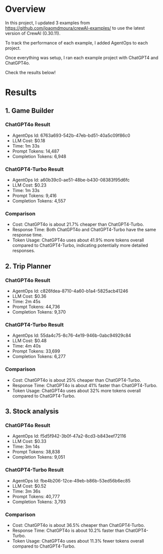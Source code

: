 # Overview

In this project, I updated 3 examples from https://github.com/joaomdmoura/crewAI-examples/ to use the latest version of CrewAI (0.30.11).

To track the performance of each example, I added AgentOps to each project.

Once everything was setup, I ran each example project with ChatGPT4 and ChatGPT4o.

Check the results below!

# Results

## 1. Game Builder

### ChatGPT4o Result

- AgentOps Id: 6763a693-542b-47eb-bd51-40a5c09f86c0
- LLM Cost: $0.18
- Time: 1m 33s
- Prompt Tokens: 14,487
- Completion Tokens: 6,948

### ChatGPT4-Turbo Result

- AgentOps Id: a60b39c0-ae51-48be-b430-08383f95d6fc
- LLM Cost: $0.23
- Time: 1m 33s
- Prompt Tokens: 9,416
- Completion Tokens: 4,557

### Comparison

- Cost: ChatGPT4o is about 21.7% cheaper than ChatGPT4-Turbo.
- Response Time: Both ChatGPT4o and ChatGPT4-Turbo have the same response time.
- Token Usage: ChatGPT4o uses about 41.9% more tokens overall compared to ChatGPT4-Turbo, indicating potentially more detailed responses.

## 2. Trip Planner

### ChatGPT4o Result

- AgentOps Id: c826fdea-8710-4a60-b1a4-5825acb41246
- LLM Cost: $0.36
- Time: 2m 45s
- Prompt Tokens: 44,736
- Completion Tokens: 9,370

### ChatGPT4-Turbo Result

- AgentOps Id: 55da4c75-8c76-4e19-946b-0abc94929c84
- LLM Cost: $0.48
- Time: 4m 40s
- Prompt Tokens: 33,699
- Completion Tokens: 6,277

### Comparison

- Cost: ChatGPT4o is about 25% cheaper than ChatGPT4-Turbo.
- Response Time: ChatGPT4o is about 41% faster than ChatGPT4-Turbo.
- Token Usage: ChatGPT4o uses about 32% more tokens overall compared to ChatGPT4-Turbo.

## 3. Stock analysis

### ChatGPT4o Result

- AgentOps Id: f5d5f942-3b0f-47a2-8cd3-b843eef72116
- LLM Cost: $0.33
- Time: 3m 14s
- Prompt Tokens: 38,838
- Completion Tokens: 9,051

### ChatGPT4-Turbo Result

- AgentOps Id: fbe4b206-12ce-49eb-b86b-53ed56b6ec85
- LLM Cost: $0.52
- Time: 3m 36s
- Prompt Tokens: 40,777
- Completion Tokens: 3,793

### Comparison

- Cost: ChatGPT4o is about 36.5% cheaper than ChatGPT4-Turbo.
- Response Time: ChatGPT4o is about 10.2% faster than ChatGPT4-Turbo.
- Token Usage: ChatGPT4o uses about 11.3% fewer tokens overall compared to ChatGPT4-Turbo.

